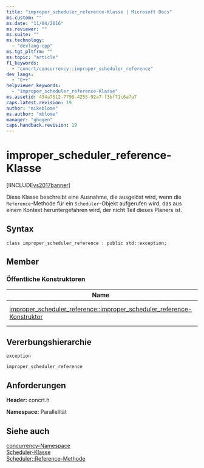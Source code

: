 ```yaml
---
title: "improper_scheduler_reference-Klasse | Microsoft Docs"
ms.custom: ""
ms.date: "11/04/2016"
ms.reviewer: ""
ms.suite: ""
ms.technology: 
  - "devlang-cpp"
ms.tgt_pltfrm: ""
ms.topic: "article"
f1_keywords: 
  - "concrt/concurrency::improper_scheduler_reference"
dev_langs: 
  - "C++"
helpviewer_keywords: 
  - "improper_scheduler_reference-Klasse"
ms.assetid: 434a7512-7796-4255-92a7-f3bf71c6a7a7
caps.latest.revision: 19
author: "mikeblome"
ms.author: "mblome"
manager: "ghogen"
caps.handback.revision: 19
---
```

# improper_scheduler_reference-Klasse
[!INCLUDE[vs2017banner](../../../assembler/inline/includes/vs2017banner.md)]

Diese Klasse beschreibt eine Ausnahme, die ausgelöst wird, wenn die `Reference`\-Methode für ein `Scheduler`\-Objekt aufgerufen wird, das aus einem Kontext heruntergefahren wird, der nicht Teil dieses Planers ist.  
  
## Syntax  
  
```  
class improper_scheduler_reference : public std::exception;  
```  
  
## Member  
  
### Öffentliche Konstruktoren  
  
|Name|**Beschreibung**|  
|----------|----------------------|  
|[improper\_scheduler\_reference::improper\_scheduler\_reference\-Konstruktor](../Topic/improper_scheduler_reference::improper_scheduler_reference%20Constructor.md)|Überladen.  Erstellt ein `improper_scheduler_reference`\-Objekt.|  
  
## Vererbungshierarchie  
 `exception`  
  
 `improper_scheduler_reference`  
  
## Anforderungen  
 **Header:** concrt.h  
  
 **Namespace:** Parallelität  
  
## Siehe auch  
 [concurrency\-Namespace](../../../parallel/concrt/reference/concurrency-namespace.md)   
 [Scheduler\-Klasse](../../../parallel/concrt/reference/scheduler-class.md)   
 [Scheduler::Reference\-Methode](../Topic/Scheduler::Reference%20Method.md)